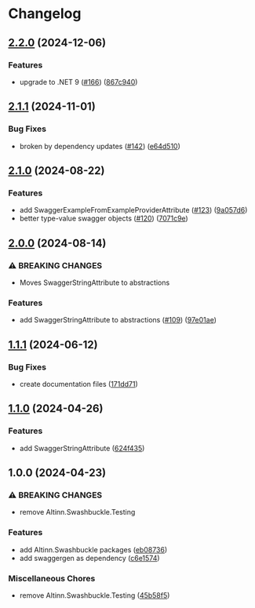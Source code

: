 # Changelog

## [2.2.0](https://github.com/Altinn/altinn-authorization-utils/compare/Altinn.Swashbuckle-v2.1.1...Altinn.Swashbuckle-v2.2.0) (2024-12-06)


### Features

* upgrade to .NET 9 ([#166](https://github.com/Altinn/altinn-authorization-utils/issues/166)) ([867c940](https://github.com/Altinn/altinn-authorization-utils/commit/867c9400ac8fd9a37c71d0af6386fbb414523267))

## [2.1.1](https://github.com/Altinn/altinn-authorization-utils/compare/Altinn.Swashbuckle-v2.1.0...Altinn.Swashbuckle-v2.1.1) (2024-11-01)


### Bug Fixes

* broken by dependency updates ([#142](https://github.com/Altinn/altinn-authorization-utils/issues/142)) ([e64d510](https://github.com/Altinn/altinn-authorization-utils/commit/e64d510c28c9989bd538a8f090b5563e60635b0b))

## [2.1.0](https://github.com/Altinn/altinn-authorization-utils/compare/Altinn.Swashbuckle-v2.0.0...Altinn.Swashbuckle-v2.1.0) (2024-08-22)


### Features

* add SwaggerExampleFromExampleProviderAttribute ([#123](https://github.com/Altinn/altinn-authorization-utils/issues/123)) ([9a057d6](https://github.com/Altinn/altinn-authorization-utils/commit/9a057d6cbf34227b4013ceb7982730b30081d727))
* better type-value swagger objects ([#120](https://github.com/Altinn/altinn-authorization-utils/issues/120)) ([7071c9e](https://github.com/Altinn/altinn-authorization-utils/commit/7071c9e75350881ae0c43dbec56598c5a2dd2b58))

## [2.0.0](https://github.com/Altinn/altinn-authorization-utils/compare/Altinn.Swashbuckle-v1.1.1...Altinn.Swashbuckle-v2.0.0) (2024-08-14)


### ⚠ BREAKING CHANGES

* Moves SwaggerStringAttribute to abstractions

### Features

* add SwaggerStringAttribute to abstractions ([#109](https://github.com/Altinn/altinn-authorization-utils/issues/109)) ([97e01ae](https://github.com/Altinn/altinn-authorization-utils/commit/97e01ae3184ade6df375e8cb2459e829599c30eb))

## [1.1.1](https://github.com/Altinn/altinn-authorization-utils/compare/Altinn.Swashbuckle-v1.1.0...Altinn.Swashbuckle-v1.1.1) (2024-06-12)


### Bug Fixes

* create documentation files ([171dd71](https://github.com/Altinn/altinn-authorization-utils/commit/171dd7120ab70c8c5629224e6e7a2380ad827306))

## [1.1.0](https://github.com/Altinn/altinn-authorization-utils/compare/Altinn.Swashbuckle-v1.0.0...Altinn.Swashbuckle-v1.1.0) (2024-04-26)


### Features

* add SwaggerStringAttribute ([624f435](https://github.com/Altinn/altinn-authorization-utils/commit/624f435cf0711ced5b3f5db0a470fc63cf6be553))

## 1.0.0 (2024-04-23)


### ⚠ BREAKING CHANGES

* remove Altinn.Swashbuckle.Testing

### Features

* add Altinn.Swashbuckle packages ([eb08736](https://github.com/Altinn/altinn-authorization-utils/commit/eb08736e2adacaccbd5f857d7cc8eed965da12bc))
* add swaggergen as dependency ([c6e1574](https://github.com/Altinn/altinn-authorization-utils/commit/c6e1574bbf8c8786ce74077f57fa80c507edb48a))


### Miscellaneous Chores

* remove Altinn.Swashbuckle.Testing ([45b58f5](https://github.com/Altinn/altinn-authorization-utils/commit/45b58f5c042b611bd8d026f888279dc15d8fdb59))
